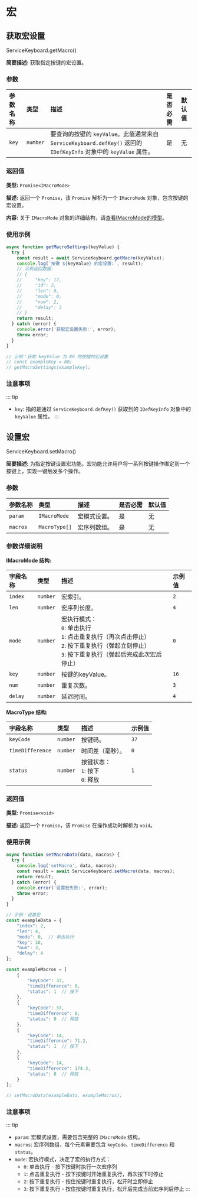 # 宏

## 获取宏设置

ServiceKeyboard.getMacro()

**简要描述:**
获取指定按键的宏设置。

### 参数

| 参数名称 | 类型     | 描述                                                                                                | 是否必需 | 默认值 |
| :------- | :------- | :-------------------------------------------------------------------------------------------------- | :------- | :----- |
| `key`    | `number` | 要查询的按键的 `keyValue`。此值通常来自 `ServiceKeyboard.defKey()` 返回的 `IDefKeyInfo` 对象中的 `keyValue` 属性。 | 是       | 无     |

### 返回值

**类型:** `Promise<IMacroMode>`

**描述:** 返回一个 `Promise`，该 `Promise` 解析为一个 `IMacroMode` 对象，包含按键的宏设置。

**内容:** 关于 `IMacroMode` 对象的详细结构，请[查看IMacroMode的模型](/keyboard/model#宏)。

### 使用示例

```js
async function getMacroSettings(keyValue) {
  try {
    const result = await ServiceKeyboard.getMacro(keyValue);
    console.log(`按键 ${keyValue} 的宏设置:`, result);
    // 示例返回数据:
    // {
    //     "key": 17,
    //     "id": 2,
    //     "len": 0,
    //     "mode": 0,
    //     "num": 2,
    //     "delay": 3
    // }
    return result;
  } catch (error) {
    console.error('获取宏设置失败:', error);
    throw error;
  }
}

// 示例：获取 keyValue 为 80 的按键的宏设置
// const exampleKey = 80;
// getMacroSettings(exampleKey);
```

### 注意事项

::: tip

* `key`: 指的是通过 `ServiceKeyboard.defKey()` 获取到的 `IDefKeyInfo` 对象中的 `keyValue` 属性。
:::

## 设置宏

ServiceKeyboard.setMacro()

**简要描述:**
为指定按键设置宏功能。宏功能允许用户将一系列按键操作绑定到一个按键上，实现一键触发多个操作。

### 参数

| 参数名称     | 类型                    | 描述                                                                                                | 是否必需 | 默认值 |
| :----------- | :---------------------- | :-------------------------------------------------------------------------------------------------- | :------- | :----- |
| `param`      | `IMacroMode`           | 宏模式设置。                                                                                        | 是       | 无     |
| `macros`     | `MacroType[]`          | 宏序列数组。                                                                                        | 是       | 无     |

### 参数详细说明

**IMacroMode 结构:**

| 字段名称 | 类型     | 描述             | 示例值 |
| :------- | :------- | :--------------- | :----- |
| `index`  | `number` | 宏索引。         | `2`    |
| `len`    | `number` | 宏序列长度。     | `4`    |
| `mode`   | `number` | 宏执行模式：<br/>`0`: 单击执行<br/>`1`: 点击重复执行（再次点击停止）<br/>`2`: 按下重复执行（弹起立刻停止）<br/>`3`: 按下重复执行（弹起后完成此次宏后停止） | `0`    |
| `key`    | `number` | 按键的keyValue。 | `16`   |
| `num`    | `number` | 重复次数。       | `3`    |
| `delay`  | `number` | 延迟时间。       | `4`    |

**MacroType 结构:**

| 字段名称        | 类型     | 描述             | 示例值 |
| :-------------- | :------- | :--------------- | :----- |
| `keyCode`       | `number` | 按键码。         | `37`   |
| `timeDifference`| `number` | 时间差（毫秒）。 | `0`    |
| `status`        | `number` | 按键状态：<br/>`1`: 按下<br/>`0`: 释放 | `1`    |

### 返回值

**类型:** `Promise<void>`

**描述:** 返回一个 `Promise`，该 `Promise` 在操作成功时解析为 `void`。

### 使用示例

```js
async function setMacroData(data, macros) {
  try {
    console.log('setMacro', data, macros);
    const result = await ServiceKeyboard.setMacro(data, macros);
    return result;
  } catch (error) {
    console.error('设置宏失败:', error);
    throw error;
  }
}

// 示例：设置宏
const exampleData = {
    "index": 2,
    "len": 4,
    "mode": 0,  // 单击执行
    "key": 16,
    "num": 3,
    "delay": 4
};

const exampleMacros = [
    {
        "keyCode": 37,
        "timeDifference": 0,
        "status": 1  // 按下
    },
    {
        "keyCode": 37,
        "timeDifference": 0,
        "status": 0  // 释放
    },
    {
        "keyCode": 14,
        "timeDifference": 71.2,
        "status": 1  // 按下
    },
    {
        "keyCode": 14,
        "timeDifference": 174.3,
        "status": 0  // 释放
    }
];

// setMacroData(exampleData, exampleMacros);
```

### 注意事项

::: tip

* `param`: 宏模式设置，需要包含完整的 `IMacroMode` 结构。
* `macros`: 宏序列数组，每个元素需要包含 `keyCode`、`timeDifference` 和 `status`。
* `mode`: 宏执行模式，决定了宏的执行方式：
  * `0`: 单击执行 - 按下按键时执行一次宏序列
  * `1`: 点击重复执行 - 按下按键时开始重复执行，再次按下时停止
  * `2`: 按下重复执行 - 按住按键时重复执行，松开时立即停止
  * `3`: 按下重复执行 - 按住按键时重复执行，松开后完成当前宏序列后停止
:::
